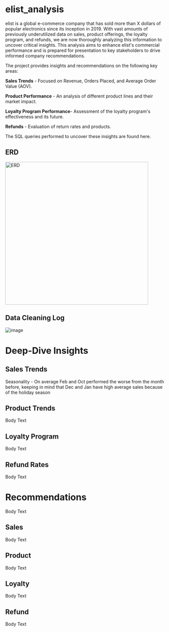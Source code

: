 # elist_analysis
elist is a global e-commerce company that has sold more than X dollars of popular electronics since its inception in 2019. With vast amounts of previously underutilized data on sales, product offerings, the loyalty program, and refunds, we are now thoroughly analyzing this information to uncover critical insights. This analysis aims to enhance elist's commercial performance and is prepared for presentation to key stakeholders to drive informed company recommendations.

The project provides insights and recommendations on the following key areas:

**Sales Trends** - Focused on Revenue, Orders Placed, and Average Order Value (AOV).

**Product Performance** - An analysis of different product lines and their market impact.

**Loyalty Program Performance**- Assessment of the loyalty program's effectiveness and its future.

**Refunds** - Evaluation of return rates and products.


The SQL queries performed to uncover these insights are found here.


## ERD
<img width="450" alt="ERD" src="https://github.com/user-attachments/assets/5add595f-9347-4568-9dd6-7f7e6e8297c3">

## Data Cleaning Log

![image](https://github.com/user-attachments/assets/088d8c77-f01f-4890-b2ff-21ddb7934ecf)

# Deep-Dive Insights

## Sales Trends 

Seasonality - On average Feb and Oct performed the worse from the month before, keeping in mind that Dec and Jan have high average sales because of the holiday season

## Product Trends
Body Text 

## Loyalty Program
Body Text 

## Refund Rates
Body Text 

# Recommendations
Body Text

## Sales 
Body Text

## Product 
Body Text

## Loyalty 
Body Text

## Refund 
Body Text
